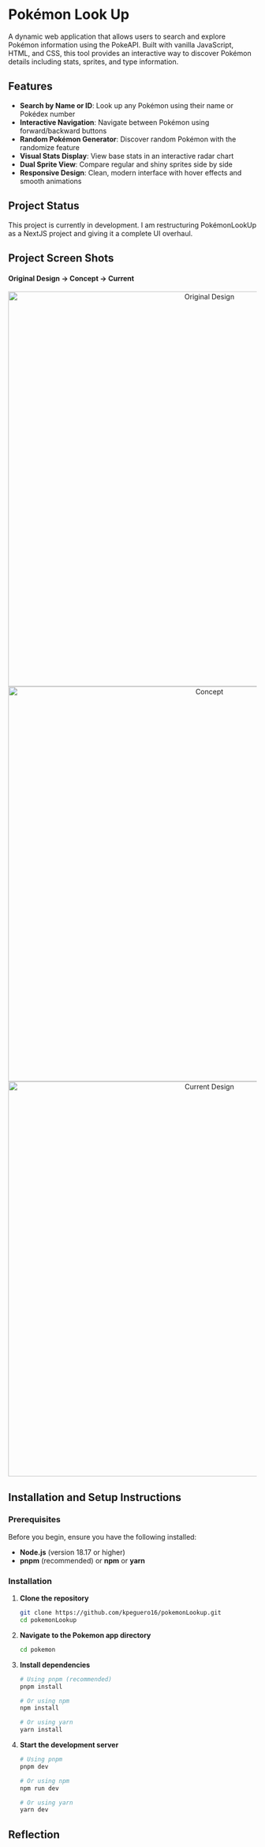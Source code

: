# Pokémon Look Up
A dynamic web application that allows users to search and explore Pokémon information using the PokeAPI. Built with vanilla JavaScript, HTML, and CSS, this tool provides an interactive way to discover Pokémon details including stats, sprites, and type information.

## Features

- **Search by Name or ID**: Look up any Pokémon using their name or Pokédex number
- **Interactive Navigation**: Navigate between Pokémon using forward/backward buttons
- **Random Pokémon Generator**: Discover random Pokémon with the randomize feature
- **Visual Stats Display**: View base stats in an interactive radar chart
- **Dual Sprite View**: Compare regular and shiny sprites side by side
- **Responsive Design**: Clean, modern interface with hover effects and smooth animations

## Project Status
This project is currently in development. I am restructuring PokémonLookUp as a NextJS project and giving it a complete UI overhaul.

## Project Screen Shots

#### Original Design → Concept → Current

<p align="center">
  <img width="800" alt="Original Design" src="https://github.com/user-attachments/assets/6d342749-e6f2-4cd3-ac5e-c87dabe8d0d8" />
  <img width="800" alt="Concept" src="https://github.com/user-attachments/assets/9486ea57-3d29-4059-80a7-cca86a2d8aef" />
  <img width="800" alt="Current Design" src="https://github.com/user-attachments/assets/b4d7bf29-c1f3-4899-8d8d-389e9cc4dba1" />
</p>




## Installation and Setup Instructions

### Prerequisites

Before you begin, ensure you have the following installed:
- **Node.js** (version 18.17 or higher)
- **pnpm** (recommended) or **npm** or **yarn**

### Installation

1. **Clone the repository**
   ```bash
   git clone https://github.com/kpeguero16/pokemonLookup.git
   cd pokemonLookup
   ```

2. **Navigate to the Pokemon app directory**
   ```bash
   cd pokemon
   ```

3. **Install dependencies**
   ```bash
   # Using pnpm (recommended)
   pnpm install
   
   # Or using npm
   npm install
   
   # Or using yarn
   yarn install
   ```

4. **Start the development server**
   ```bash
   # Using pnpm
   pnpm dev
   
   # Or using npm
   npm run dev
   
   # Or using yarn
   yarn dev
   ```
## Reflection
